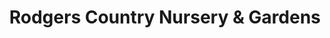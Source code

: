 ---
title: "Rodgers Country Nursery & Gardens"
url: /bremerton/rodgers-country-nursery-und-gardens/
shop: Garten-Center
---